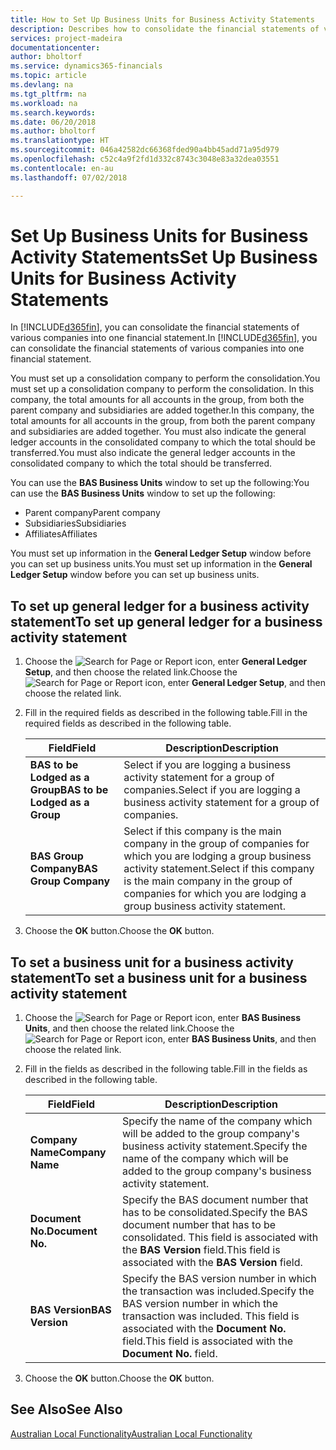 ```yaml
---
title: How to Set Up Business Units for Business Activity Statements
description: Describes how to consolidate the financial statements of various companies into one financial statement.
services: project-madeira
documentationcenter: 
author: bholtorf
ms.service: dynamics365-financials
ms.topic: article
ms.devlang: na
ms.tgt_pltfrm: na
ms.workload: na
ms.search.keywords: 
ms.date: 06/20/2018
ms.author: bholtorf
ms.translationtype: HT
ms.sourcegitcommit: 046a42582dc66368fded90a4bb45add71a95d979
ms.openlocfilehash: c52c4a9f2fd1d332c8743c3048e83a32dea03551
ms.contentlocale: en-au
ms.lasthandoff: 07/02/2018

---
```

# <a name="set-up-business-units-for-business-activity-statements"></a><span data-ttu-id="7463c-103">Set Up Business Units for Business Activity Statements</span><span class="sxs-lookup"><span data-stu-id="7463c-103">Set Up Business Units for Business Activity Statements</span></span>
<span data-ttu-id="7463c-104">In [!INCLUDE[d365fin](../../includes/d365fin_md.md)], you can consolidate the financial statements of various companies into one financial statement.</span><span class="sxs-lookup"><span data-stu-id="7463c-104">In [!INCLUDE[d365fin](../../includes/d365fin_md.md)], you can consolidate the financial statements of various companies into one financial statement.</span></span>  

<span data-ttu-id="7463c-105">You must set up a consolidation company to perform the consolidation.</span><span class="sxs-lookup"><span data-stu-id="7463c-105">You must set up a consolidation company to perform the consolidation.</span></span> <span data-ttu-id="7463c-106">In this company, the total amounts for all accounts in the group, from both the parent company and subsidiaries are added together.</span><span class="sxs-lookup"><span data-stu-id="7463c-106">In this company, the total amounts for all accounts in the group, from both the parent company and subsidiaries are added together.</span></span> <span data-ttu-id="7463c-107">You must also indicate the general ledger accounts in the consolidated company to which the total should be transferred.</span><span class="sxs-lookup"><span data-stu-id="7463c-107">You must also indicate the general ledger accounts in the consolidated company to which the total should be transferred.</span></span>  

<span data-ttu-id="7463c-108">You can use the **BAS Business Units** window to set up the following:</span><span class="sxs-lookup"><span data-stu-id="7463c-108">You can use the **BAS Business Units** window to set up the following:</span></span>  

- <span data-ttu-id="7463c-109">Parent company</span><span class="sxs-lookup"><span data-stu-id="7463c-109">Parent company</span></span>  
- <span data-ttu-id="7463c-110">Subsidiaries</span><span class="sxs-lookup"><span data-stu-id="7463c-110">Subsidiaries</span></span>  
- <span data-ttu-id="7463c-111">Affiliates</span><span class="sxs-lookup"><span data-stu-id="7463c-111">Affiliates</span></span>  

<span data-ttu-id="7463c-112">You must set up information in the **General Ledger Setup** window before you can set up business units.</span><span class="sxs-lookup"><span data-stu-id="7463c-112">You must set up information in the **General Ledger Setup** window before you can set up business units.</span></span>  

## <a name="to-set-up-general-ledger-for-a-business-activity-statement"></a><span data-ttu-id="7463c-113">To set up general ledger for a business activity statement</span><span class="sxs-lookup"><span data-stu-id="7463c-113">To set up general ledger for a business activity statement</span></span>  
1. <span data-ttu-id="7463c-114">Choose the ![Search for Page or Report](../../media/ui-search/search_small.png "Search for Page or Report icon") icon, enter **General Ledger Setup**, and then choose the related link.</span><span class="sxs-lookup"><span data-stu-id="7463c-114">Choose the ![Search for Page or Report](../../media/ui-search/search_small.png "Search for Page or Report icon") icon, enter **General Ledger Setup**, and then choose the related link.</span></span>  
2. <span data-ttu-id="7463c-115">Fill in the required fields as described in the following table.</span><span class="sxs-lookup"><span data-stu-id="7463c-115">Fill in the required fields as described in the following table.</span></span>  

    |<span data-ttu-id="7463c-116">Field</span><span class="sxs-lookup"><span data-stu-id="7463c-116">Field</span></span>|<span data-ttu-id="7463c-117">Description</span><span class="sxs-lookup"><span data-stu-id="7463c-117">Description</span></span>|  
    |---------------------------------|---------------------------------------|  
    |<span data-ttu-id="7463c-118">**BAS to be Lodged as a Group**</span><span class="sxs-lookup"><span data-stu-id="7463c-118">**BAS to be Lodged as a Group**</span></span>|<span data-ttu-id="7463c-119">Select if you are logging a business activity statement for a group of companies.</span><span class="sxs-lookup"><span data-stu-id="7463c-119">Select if you are logging a business activity statement for a group of companies.</span></span>|  
    |<span data-ttu-id="7463c-120">**BAS Group Company**</span><span class="sxs-lookup"><span data-stu-id="7463c-120">**BAS Group Company**</span></span>|<span data-ttu-id="7463c-121">Select if this company is the main company in the group of companies for which you are lodging a group business activity statement.</span><span class="sxs-lookup"><span data-stu-id="7463c-121">Select if this company is the main company in the group of companies for which you are lodging a group business activity statement.</span></span>|  

3.  <span data-ttu-id="7463c-122">Choose the **OK** button.</span><span class="sxs-lookup"><span data-stu-id="7463c-122">Choose the **OK** button.</span></span>  

## <a name="to-set-a-business-unit-for-a-business-activity-statement"></a><span data-ttu-id="7463c-123">To set a business unit for a business activity statement</span><span class="sxs-lookup"><span data-stu-id="7463c-123">To set a business unit for a business activity statement</span></span>  
1. <span data-ttu-id="7463c-124">Choose the ![Search for Page or Report](../../media/ui-search/search_small.png "Search for Page or Report icon") icon, enter **BAS Business Units**, and then choose the related link.</span><span class="sxs-lookup"><span data-stu-id="7463c-124">Choose the ![Search for Page or Report](../../media/ui-search/search_small.png "Search for Page or Report icon") icon, enter **BAS Business Units**, and then choose the related link.</span></span>  
2. <span data-ttu-id="7463c-125">Fill in the fields as described in the following table.</span><span class="sxs-lookup"><span data-stu-id="7463c-125">Fill in the fields as described in the following table.</span></span>  

    |<span data-ttu-id="7463c-126">Field</span><span class="sxs-lookup"><span data-stu-id="7463c-126">Field</span></span>|<span data-ttu-id="7463c-127">Description</span><span class="sxs-lookup"><span data-stu-id="7463c-127">Description</span></span>|  
    |---------------------------------|---------------------------------------|  
    |<span data-ttu-id="7463c-128">**Company Name**</span><span class="sxs-lookup"><span data-stu-id="7463c-128">**Company Name**</span></span>|<span data-ttu-id="7463c-129">Specify the name of the company which will be added to the group company's business activity statement.</span><span class="sxs-lookup"><span data-stu-id="7463c-129">Specify the name of the company which will be added to the group company's business activity statement.</span></span>|  
    |<span data-ttu-id="7463c-130">**Document No.**</span><span class="sxs-lookup"><span data-stu-id="7463c-130">**Document No.**</span></span>|<span data-ttu-id="7463c-131">Specify the BAS document number that has to be consolidated.</span><span class="sxs-lookup"><span data-stu-id="7463c-131">Specify the BAS document number that has to be consolidated.</span></span> <span data-ttu-id="7463c-132">This field is associated with the **BAS Version** field.</span><span class="sxs-lookup"><span data-stu-id="7463c-132">This field is associated with the **BAS Version** field.</span></span>|  
    |<span data-ttu-id="7463c-133">**BAS Version**</span><span class="sxs-lookup"><span data-stu-id="7463c-133">**BAS Version**</span></span>|<span data-ttu-id="7463c-134">Specify the BAS version number in which the transaction was included.</span><span class="sxs-lookup"><span data-stu-id="7463c-134">Specify the BAS version number in which the transaction was included.</span></span> <span data-ttu-id="7463c-135">This field is associated with the **Document No.** field.</span><span class="sxs-lookup"><span data-stu-id="7463c-135">This field is associated with the **Document No.** field.</span></span>|  

3. <span data-ttu-id="7463c-136">Choose the **OK** button.</span><span class="sxs-lookup"><span data-stu-id="7463c-136">Choose the **OK** button.</span></span>  

## <a name="see-also"></a><span data-ttu-id="7463c-137">See Also</span><span class="sxs-lookup"><span data-stu-id="7463c-137">See Also</span></span>  
[<span data-ttu-id="7463c-138">Australian Local Functionality</span><span class="sxs-lookup"><span data-stu-id="7463c-138">Australian Local Functionality</span></span>](australia-local-functionality.md)   


